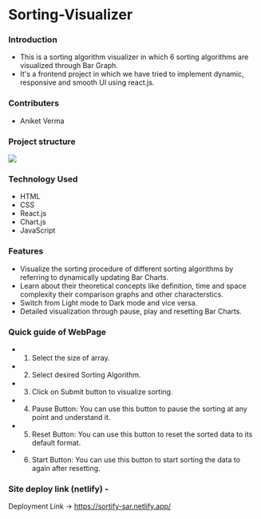 # Sorting-Visualizer

### Introduction
- This is a sorting algorithm visualizer in which 6 sorting algorithms are visualized through Bar Graph.
- It's a frontend project in which we have tried to implement dynamic, responsive and smooth UI using react.js.

### Contributers
- Aniket Verma

### Project structure
<img src="./Sorting-Visualizer/public/Layout.svg" />

### Technology Used
- HTML
- CSS
- React.js
- Chart.js
- JavaScript

### Features
- Visualize the sorting procedure of different sorting algorithms by referring to dynamically updating Bar Charts.
- Learn about their theoretical concepts like definition, time and space complexity their comparison graphs and other characterstics.
- Switch from Light mode to Dark mode and vice versa.
- Detailed visualization through pause, play and resetting Bar Charts.

### Quick guide of WebPage
- 1. Select the size of array.
- 2. Select desired Sorting Algorithm.
- 3. Click on Submit button to visualize sorting.
- 4. Pause Button: You can use this button to pause the sorting at any point and understand it.
- 5. Reset Button: You can use this button to reset the sorted data to its default format.
- 6. Start Button: You can use this button to start sorting the data to again after resetting.

### Site deploy link (netlify) -
Deployment Link -> https://sortify-sar.netlify.app/
